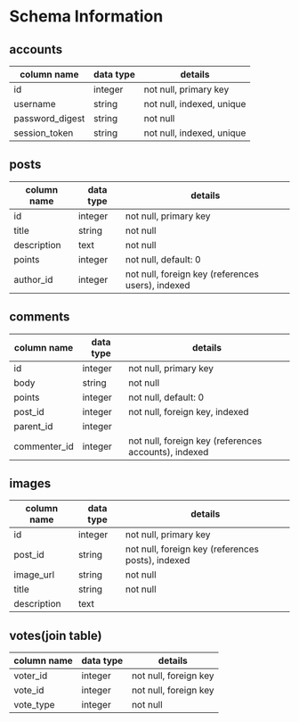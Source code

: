 # Schema Information

## accounts
column name     | data type | details
----------------|-----------|-----------------------
id              | integer   | not null, primary key
username        | string    | not null, indexed, unique
password_digest | string    | not null
session_token   | string    | not null, indexed, unique

## posts
column name | data type | details
------------|-----------|-----------------------
id          | integer   | not null, primary key
title       | string    | not null
description | text      | not null
points      | integer   | not null, default: 0
author_id   | integer   | not null, foreign key (references users), indexed

## comments
column name       | data type | details
------------------|-----------|-----------------------
id                | integer   | not null, primary key
body              | string    | not null
points            | integer   | not null, default: 0
post_id           | integer   | not null, foreign key, indexed
parent_id         | integer   |
commenter_id      | integer   | not null, foreign key (references accounts), indexed

## images
column name | data type | details
------------|-----------|-----------------------
id          | integer   | not null, primary key
post_id     | string    | not null, foreign key (references posts), indexed
image_url   | string    | not null
title       | string    | not null
description | text      |

## votes(join table)
column name     | data type | details
----------------|-----------|-----------------------
voter_id        | integer   | not null, foreign key
vote_id         | integer   | not null, foreign key
vote_type       | integer   | not null
